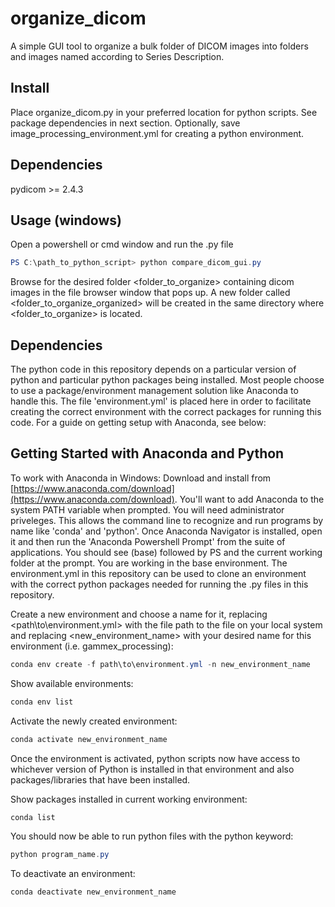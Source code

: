 # organize_dicom

A simple GUI tool to organize a bulk folder of DICOM images into folders and images named according to Series Description.

## Install

Place organize_dicom.py in your preferred location for python scripts. See package dependencies in next section. Optionally, save image_processing_environment.yml for creating a python environment. 

## Dependencies

pydicom >= 2.4.3

## Usage (windows)

Open a powershell or cmd window and run the .py file

```powershell
PS C:\path_to_python_script> python compare_dicom_gui.py
```

Browse for the desired folder <folder_to_organize> containing dicom images in the file browser window that pops up.
A new folder called <folder_to_organize_organized> will be created in the same directory where <folder_to_organize> is located.

## Dependencies
The python code in this repository depends on a particular version of python and particular python packages being installed. Most people choose to use a package/environment management solution like Anaconda to handle this. The file 'environment.yml' is placed here in order to facilitate creating the correct environment with the correct packages for running this code. For a guide on getting setup with Anaconda, see below:
## Getting Started with Anaconda and Python

To work with Anaconda in Windows:
Download and install from [https://www.anaconda.com/download](https://www.anaconda.com/download).
You'll want to add Anaconda to the system PATH variable when prompted. You will need administrator priveleges. This allows the command line to recognize and run programs by name like 'conda' and 'python'. Once Anaconda Navigator is installed, open it and then run the 'Anaconda Powershell Prompt' from the suite of applications. You should see (base) followed by PS and the current working folder at the prompt. You are working in the base environment. The environment.yml in this repository can be used to clone an environment with the correct python packages needed for running the .py files in this repository.

Create a new environment and choose a name for it, replacing <path\to\environment.yml> with the file path to the file on your local system and replacing <new_environment_name> with your desired name for this environment (i.e. gammex_processing):

```powershell
conda env create -f path\to\environment.yml -n new_environment_name
```

Show available environments:

```powershell
conda env list
```

Activate the newly created environment:

```powershell
conda activate new_environment_name
```

Once the environment is activated, python scripts now have access to whichever version of Python is installed in that environment and also packages/libraries that have been installed.

Show packages installed in current working environment:

```powershell
conda list
```
You should now be able to run python files with the python keyword:

```powershell
python program_name.py
```

To deactivate an environment:

```powershell
conda deactivate new_environment_name
```
